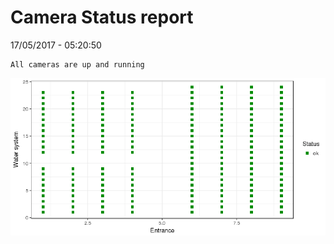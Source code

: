Camera Status report
================
17/05/2017 - 05:20:50

    All cameras are up and running

![](camreport_files/figure-markdown_github/unnamed-chunk-2-1.png)
